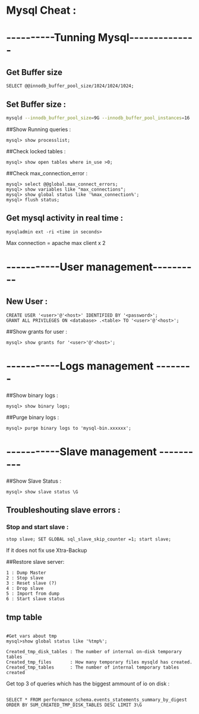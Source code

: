 # Mysql Cheat :


# ----------Tunning Mysql--------------
## Get Buffer size
```mysql
SELECT @@innodb_buffer_pool_size/1024/1024/1024;
```
## Set Buffer size : 
```bash
mysqld --innodb_buffer_pool_size=9G --innodb_buffer_pool_instances=16
```
##Show Running queries :
```mysql
mysql> show processlist;
```

##Check locked tables :
```mysql
mysql> show open tables where in_use >0;
```

##Check max_connection_error  :
```mysql
mysql> select @@global.max_connect_errors;
mysql> show variables like "max_connections";
mysql> show global status like '%max_connection%';
mysql> flush status;
```
## Get mysql activity in real time :
```
mysqladmin ext -ri <time in seconds>
```

Max connection = apache max client x 2

# -----------User management----------
## New User :
```mysql
CREATE USER '<user>'@'<host>' IDENTIFIED BY '<password>';
GRANT ALL PRIVILEGES ON <database> .<table> TO '<user>'@'<host>';
```

##Show grants for user :
```mysql
mysql> show grants for '<user>'@'<host>';
```

# -----------Logs management --------
##Show binary logs :
```mysql
mysql> show binary logs;
```

##Purge binary logs :
```mysql
mysql> purge binary logs to 'mysql-bin.xxxxxx';
```

# -----------Slave management ----------
##Show Slave Status :
```mysql
mysql> show slave status \G
```

## Troubleshouting slave errors :

### Stop and start slave :

```
stop slave; SET GLOBAL sql_slave_skip_counter =1; start slave;
```

If it does not fix use Xtra-Backup

##Restore slave server:
```mysql
1 : Dump Master
2 : Stop slave
3 : Reset slave (?)
4 : Drop slave
5 : Import from dump
6 : Start slave status
```

## tmp table

```mysql

#Get vars about tmp 
mysql>show global status like '%tmp%';

Created_tmp_disk_tables : The number of internal on-disk temporary tables
Created_tmp_files       : How many temporary files mysqld has created. 
Created_tmp_tables      : The number of internal temporary tables created 

```

Get top 3 of queries which has the biggest ammount of io on disk :

```mysql

SELECT * FROM performance_schema.events_statements_summary_by_digest ORDER BY SUM_CREATED_TMP_DISK_TABLES DESC LIMIT 3\G
```


